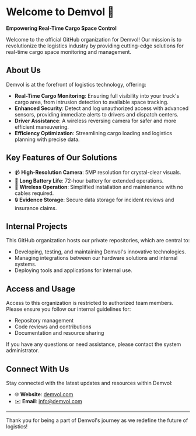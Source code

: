 # Welcome to Demvol 🚛

**Empowering Real-Time Cargo Space Control**

Welcome to the official GitHub organization for Demvol! Our mission is to revolutionize the logistics industry by providing cutting-edge solutions for real-time cargo space monitoring and management.

## About Us
Demvol is at the forefront of logistics technology, offering:

- **Real-Time Cargo Monitoring**: Ensuring full visibility into your truck's cargo area, from intrusion detection to available space tracking.
- **Enhanced Security**: Detect and log unauthorized access with advanced sensors, providing immediate alerts to drivers and dispatch centers.
- **Driver Assistance**: A wireless reversing camera for safer and more efficient maneuvering.
- **Efficiency Optimization**: Streamlining cargo loading and logistics planning with precise data.

## Key Features of Our Solutions
- 📹 **High-Resolution Camera**: 5MP resolution for crystal-clear visuals.
- 🔋 **Long Battery Life**: 72-hour battery for extended operations.
- 📡 **Wireless Operation**: Simplified installation and maintenance with no cables required.
- 🔒 **Evidence Storage**: Secure data storage for incident reviews and insurance claims.

## Internal Projects
This GitHub organization hosts our private repositories, which are central to:

- Developing, testing, and maintaining Demvol's innovative technologies.
- Managing integrations between our hardware solutions and internal systems.
- Deploying tools and applications for internal use.

## Access and Usage
Access to this organization is restricted to authorized team members. Please ensure you follow our internal guidelines for:

- Repository management
- Code reviews and contributions
- Documentation and resource sharing

If you have any questions or need assistance, please contact the system administrator.

## Connect With Us
Stay connected with the latest updates and resources within Demvol:

- 🌐 **Website**: [demvol.com](https://demvol.com)
- ✉️ **Email**: info@demvol.com

---

Thank you for being a part of Demvol's journey as we redefine the future of logistics!
